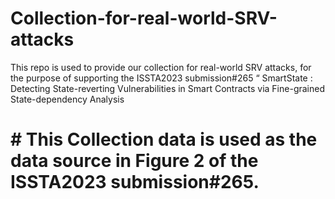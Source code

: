 # Collection-for-real-world-SRV-attacks

This repo is used to provide our collection for real-world SRV attacks, for the purpose of supporting the ISSTA2023 submission#265 “	SmartState : Detecting State-reverting Vulnerabilities in Smart Contracts via Fine-grained State-dependency Analysis

# # This Collection data is used as the data source in Figure 2 of the ISSTA2023 submission#265.